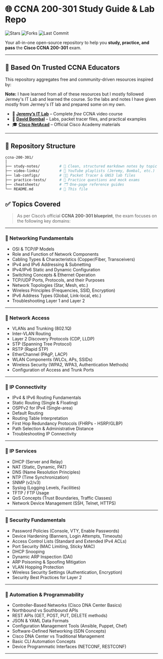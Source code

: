 # 🌐 CCNA 200-301 Study Guide & Lab Repo

![Stars](https://img.shields.io/github/stars/yourusername/ccna-200-301?style=social)
![Forks](https://img.shields.io/github/forks/yourusername/ccna-200-301?style=social)
![Last Commit](https://img.shields.io/github/last-commit/yourusername/ccna-200-301)

Your all-in-one open-source repository to help you **study, practice, and pass** the **Cisco CCNA 200-301** exam.

---

## 🧠 Based On Trusted CCNA Educators

This repository aggregates free and community-driven resources inspired by:

**Note:** I have learned from all of these resources but I mostly followed Jermey's IT Lab and learned the course. So the labs and notes I have given mostly from Jermey's IT lab and prepared some on my own.

- 🎥 **[Jeremy’s IT Lab](https://youtu.be/H8W9oMNSuwo?list=PLxbwE86jKRgMpuZuLBivzlM8s2Dk5lXBQ)** – Complete *free* CCNA video course
- 🧪 **[David Bombal](https://youtu.be/tj3yCZWOWYc?list=PLw6kwOJVj3MbMZ8B72ZgUryj8OSETC0ds)** – Labs, packet tracer files, and practical examples
- 🎓 **[Cisco NetAcad](https://www.netacad.com/)** – Official Cisco Academy materials

---

## 📁 Repository Structure

```bash
ccna-200-301/
│
├── study-notes/         # 📘 Clean, structured markdown notes by topic
├── video-links/         # 🎥 YouTube playlists (Jeremy, Bombal, etc.)
├── lab-configs/         # 🧑‍💻 Packet Tracer & GNS3 lab files
├── practice-tests/      # 🧪 Practice questions and mock exams
├── cheatsheets/         # 🗂️ One-page reference guides
└── README.md            # 📄 This file
```
## ✅ Topics Covered

> As per Cisco’s official **CCNA 200-301 blueprint**, the exam focuses on the following key domains:

---

### 🔹 Networking Fundamentals

- OSI & TCP/IP Models  
- Role and Function of Network Components  
- Cabling Types & Characteristics (Copper/Fiber, Transceivers)  
- IPv4 and IPv6 Addressing & Subnetting  
- IPv4/IPv6 Static and Dynamic Configuration  
- Switching Concepts & Ethernet Operation  
- TCP/UDP Ports, Protocols, and their Purposes  
- Network Topologies (Star, Mesh, etc.)  
- Wireless Principles (Frequencies, SSID, Encryption)  
- IPv6 Address Types (Global, Link-local, etc.)  
- Troubleshooting Layer 1 and Layer 2  

---

### 🔹 Network Access

- VLANs and Trunking (802.1Q)  
- Inter-VLAN Routing  
- Layer 2 Discovery Protocols (CDP, LLDP)  
- STP (Spanning Tree Protocol)  
- RSTP (Rapid STP)  
- EtherChannel (PAgP, LACP)  
- WLAN Components (WLCs, APs, SSIDs)  
- Wireless Security (WPA2, WPA3, Authentication Methods)  
- Configuration of Access and Trunk Ports  

---

### 🔹 IP Connectivity

- IPv4 & IPv6 Routing Fundamentals  
- Static Routing (Single & Floating)  
- OSPFv2 for IPv4 (Single-area)  
- Default Routing  
- Routing Table Interpretation  
- First Hop Redundancy Protocols (FHRPs - HSRP/GLBP)  
- Path Selection & Administrative Distance  
- Troubleshooting IP Connectivity  

---

### 🔹 IP Services

- DHCP (Server and Relay)  
- NAT (Static, Dynamic, PAT)  
- DNS (Name Resolution Principles)  
- NTP (Time Synchronization)  
- SNMP (v2/v3)  
- Syslog (Logging Levels, Facilities)  
- TFTP / FTP Usage  
- QoS Concepts (Trust Boundaries, Traffic Classes)  
- Network Device Management (SSH, Telnet, HTTPS)  

---

### 🔹 Security Fundamentals

- Password Policies (Console, VTY, Enable Passwords)  
- Device Hardening (Banners, Login Attempts, Timeouts)  
- Access Control Lists (Standard and Extended IPv4 ACLs)  
- Port Security (MAC Limiting, Sticky MAC)  
- DHCP Snooping  
- Dynamic ARP Inspection (DAI)  
- ARP Poisoning & Spoofing Mitigation  
- VLAN Hopping Protection  
- Wireless Security Settings (Authentication, Encryption)  
- Security Best Practices for Layer 2  

---

### 🔹 Automation & Programmability

- Controller-Based Networks (Cisco DNA Center Basics)  
- Northbound vs Southbound APIs  
- REST APIs (GET, POST, PUT, DELETE methods)  
- JSON & YAML Data Formats  
- Configuration Management Tools (Ansible, Puppet, Chef)  
- Software-Defined Networking (SDN Concepts)  
- Cisco DNA Center vs Traditional Management  
- Basic CLI Automation Concepts  
- Device Programmatic Interfaces (NETCONF, RESTCONF)  

---
